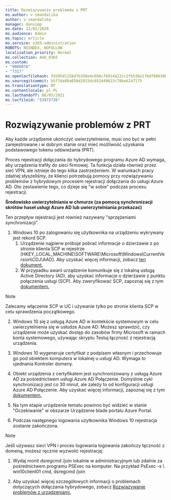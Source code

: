 ```yaml
---
title: Rozwiązywanie problemów z PRT
ms.author: v-smandalika
author: v-smandalika
manager: dansimp
ms.date: 12/01/2020
ms.audience: Admin
ms.topic: article
ms.service: o365-administration
ROBOTS: NOINDEX, NOFOLLOW
localization_priority: Normal
ms.collection: Adm_O365
ms.custom:
- "9000076"
- "7317"
ms.openlocfilehash: fd285d1158d7b358e4c698cf6014422cc2fb536e1fbdf98630bebda359f9c553
ms.sourcegitcommit: b5f7da89a650d2915dc652449623c78be6247175
ms.translationtype: MT
ms.contentlocale: pl-PL
ms.lasthandoff: 08/05/2021
ms.locfileid: "53972726"
---
```

# <a name="troubleshoot-prt-issue"></a>Rozwiązywanie problemów z PRT

Aby każde urządzenie ukończyć uwierzytelnienie, musi ono być w pełni zarejestrowane i w dobrym stanie oraz mieć możliwość uzyskania podstawowego tokenu odświeżania (PRT).

Proces rejestracji dołączania do hybrydowego programu Azure AD wymaga, aby urządzenia trafiły do sieci firmowej. Ta funkcja działa również przez sieć VPN, ale istnieje do tego kilka zastrzeżeniem. W warunkach pracy zdalnej słyszeliśmy, że klienci potrzebują pomocy przy rozwiązywaniu problemów z hybrydowym procesem rejestracji dołączania do usługi Azure AD. Oto zestawienie tego, co dzieje się "w sobie" podczas procesu rejestracji.

**Środowisko uwierzytelniania w chmurze (za pomocą synchronizacji skrótów haseł usługi Azure AD lub uwierzytelniania przekazać)**

Ten przepływ rejestracji jest również nazywany "sprzężeniami synchronizacji".

1. Windows 10 po zalogowaniu się użytkownika na urządzeniu wykrywany jest rekord SCP.
    1. Urządzenie najpierw próbuje pobrać informacje o dzierżawie z po stronie klienta SCP w rejestrze [HKEY_LOCAL_MACHINE\SOFTWARE\Microsoft\Windows\CurrentVersion\CDJ\AAD]. Aby uzyskać więcej informacji, zobacz [ten dokument.](https://docs.microsoft.com/azure/active-directory/devices/hybrid-azuread-join-control)
    2. W przypadku awarii urządzenie komunikuje się z lokalną usługą Active Directory (AD), aby uzyskać informacje o dzierżawie z punktu połączenia usługi (SCP). Aby zweryfikować SCP, zapoznaj się z tym [dokumentem.](https://docs.microsoft.com/azure/active-directory/devices/hybrid-azuread-join-manual#configure-a-service-connection-point) 

> [!NOTE]
> Zalecamy włączenie SCP w UC i używanie tylko po stronie klienta SCP w celu sprawdzenia początkowego.

2. Windows 10 się z usługą Azure AD w kontekście systemowym w celu uwierzytelnienia się w usłudze Azure AD. Możesz sprawdzić, czy urządzenie może uzyskać dostęp do zasobów firmy Microsoft w ramach konta systemowego, używając skryptu Testuj łączność z rejestracją urządzenia.

3. Windows 10 wygeneruje certyfikat z podpisem własnym i przechowuje go pod obiektem komputera w lokalnej u usługi AD. Wymaga to ujednania Kontroler domeny.

4. Obiekt urządzenia z certyfikatem jest synchronizowany z usługą Azure AD za pośrednictwem usługi Azure AD Połączenie. Domyślnie cykl synchronizacji jest co 30 minut, ale zależy to od konfiguracji usługi Azure AD Połączenie. Aby uzyskać więcej informacji, zapoznaj się z tym [dokumentem.](https://docs.microsoft.com/azure/active-directory/hybrid/how-to-connect-sync-configure-filtering#organizational-unitbased-filtering)

5. Na tym etapie urządzenie tematu powinno być widzieć w stanie "Oczekiwanie" w obszarze Urządzenie blade portalu Azure Portal.

6. Podczas następnego logowania użytkownika Windows 10 rejestracja zostanie zakończona. 

> [!NOTE]
> Jeśli używasz sieci VPN i proces logowania logowania zakończy łączność z domeną, możesz ręcznie wyzwolić rejestrację:
 1. Wydaj monit dsregcmd /join lokalnie w administracyjnym lub zdalnie za pośrednictwem programu PSExec na komputer. Na przykład PsExec -s \\ win10client01 cmd, dsregcmd /join

 2. Aby uzyskać więcej szczegółowych informacji o problemach dotyczących dołączania hybrydowego, zobacz [Rozwiązywanie problemów z urządzeniami.](https://techcommunity.microsoft.com/t5/azure-active-directory-identity/azure-ad-mailbag-frequent-questions-about-using-device-based/ba-p/1257344)
